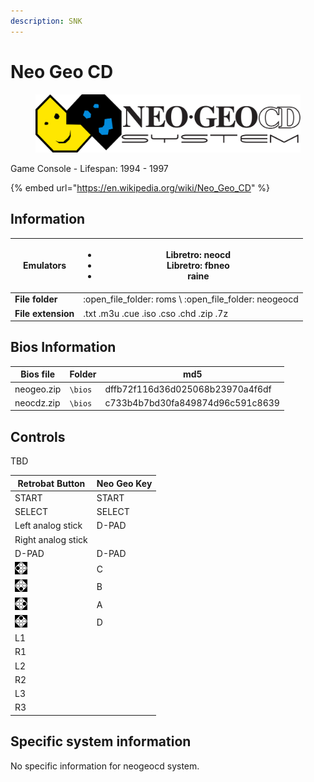 ```yaml
---
description: SNK
---
```


# Neo Geo CD

<figure><img src="https://raw.githubusercontent.com/fabricecaruso/es-theme-carbon/5149a33eed46b2af638b06119397d4023b75131f/art/logos/neogeocd.svg" alt=""><figcaption></figcaption></figure>

Game Console - Lifespan: 1994 - 1997

{% embed url="https://en.wikipedia.org/wiki/Neo_Geo_CD" %}

## Information

| **Emulators**      | <ul><li>Libretro: neocd</li><li>Libretro: fbneo</li><li>raine</li></ul> |
| ------------------ | ----------------------------------------------------------------------- |
| **File folder**    | :open\_file\_folder: roms \ :open\_file\_folder: neogeocd               |
| **File extension** | .txt .m3u .cue .iso .cso .chd .zip .7z                                  |

## Bios Information

| Bios file  | Folder  | md5                              |
| ---------- | ------- | -------------------------------- |
| neogeo.zip | `\bios` | dffb72f116d36d025068b23970a4f6df |
| neocdz.zip | `\bios` | c733b4b7bd30fa849874d96c591c8639 |

## Controls

TBD

| Retrobat Button                                | Neo Geo Key |
| ---------------------------------------------- | ----------- |
| START                                          | START       |
| SELECT                                         | SELECT      |
| Left analog stick                              | D-PAD       |
| Right analog stick                             |             |
| D-PAD                                          | D-PAD       |
| ![](<../../.gitbook/assets/image (2) (1).png>) | C           |
| ![](<../../.gitbook/assets/image (1) (2).png>) | B           |
| ![](<../../.gitbook/assets/image (4).png>)     | A           |
| ![](<../../.gitbook/assets/image (3) (1).png>) | D           |
| L1                                             |             |
| R1                                             |             |
| L2                                             |             |
| R2                                             |             |
| L3                                             |             |
| R3                                             |             |

## Specific system information

No specific information for neogeocd system.
